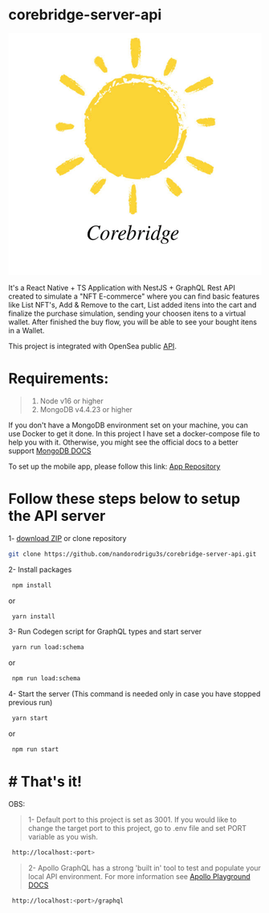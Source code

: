 # corebridge-server-api
![Corebridge logo](https://github.com/nandorodrigu3s/corebridge-server-api/blob/main/logo/logo_612.png)

<p>It's a React Native + TS Application with NestJS + GraphQL Rest API created to simulate
a "NFT E-commerce" where you can find basic features like List NFT's, Add & Remove to the cart,
List added itens into the cart and finalize the purchase simulation, sending your choosen itens to a virtual
wallet. After finished the buy flow, you will be able to see your bought itens in a Wallet.</p>

This project is integrated with OpenSea public [API](https://docs.opensea.io/reference/api-overview).

# Requirements:
> 1. Node v16 or higher
> 2. MongoDB v4.4.23 or higher

If you don't have a MongoDB environment set on your machine, you can use Docker to get it done. In this project I have set a docker-compose file to help you with it. Otherwise, you might see the official docs to a better support
[MongoDB DOCS](https://www.mongodb.com/docs/manual/installation/)

To set up the mobile app, please follow this link: [App Repository](https://github.com/nandorodrigu3s/corebridge)


# Follow these steps below to setup the API server

1- [download ZIP](https://github.com/nandorodrigu3s/corebridge-server-api/archive/refs/heads/main.zip) or clone repository

```bash
git clone https://github.com/nandorodrigu3s/corebridge-server-api.git
```

2- Install packages
```bash
 npm install
```
or
```bash
 yarn install
```

3- Run Codegen script for GraphQL types and start server
```bash
 yarn run load:schema
```
or
```bash
 npm run load:schema
```

4- Start the server (This command is needed only in case you have stopped previous run)
```bash
 yarn start
```
or
```bash
 npm run start
```

# # That's it!

OBS:
> 1- Default port to this project is set as 3001. If you would like to change the target port to this project, go to .env file and set PORT variable as you wish.
```bash
 http://localhost:<port>
```

> 2- Apollo GraphQL has a strong 'built in' tool to test and populate your local API environment. For more information see [Apollo Playground DOCS](https://www.apollographql.com/docs/apollo-server/v2/testing/graphql-playground/)

```bash
 http://localhost:<port>/graphql
```
